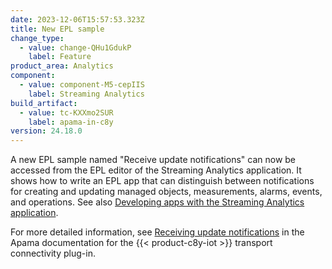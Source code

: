 ```yaml
---
date: 2023-12-06T15:57:53.323Z
title: New EPL sample
change_type:
  - value: change-QHu1GdukP
    label: Feature
product_area: Analytics
component:
  - value: component-M5-cepIIS
    label: Streaming Analytics
build_artifact:
  - value: tc-KXXmo2SUR
    label: apama-in-c8y
version: 24.18.0
---
```

A new EPL sample named "Receive update notifications"
can now be accessed from the EPL editor of the Streaming Analytics application.
It shows how to write an EPL app that can distinguish between notifications for creating and updating managed objects, measurements, alarms, events, and operations.
See also [Developing apps with the Streaming Analytics application](/streaming-analytics/epl-apps/#dev-apps-with-sa).

For more detailed information, see [Receiving update notifications](https://documentation.softwareag.com/pam/10.15.3/en/webhelp/pam-webhelp/index.html#page/pam-webhelp%2Fco-ConApaAppToExtCom_cumulocity_receiving_update_notifications.html) in the Apama documentation for the {{< product-c8y-iot >}} transport connectivity plug-in.
